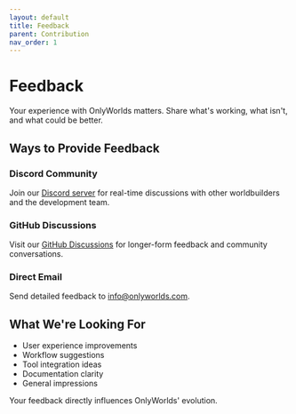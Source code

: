 ```yaml
---
layout: default
title: Feedback
parent: Contribution
nav_order: 1
---
```


# Feedback

Your experience with OnlyWorlds matters. Share what's working, what isn't, and what could be better.

## Ways to Provide Feedback

### Discord Community
Join our [Discord server](https://discord.gg/twCjqvVBwb) for real-time discussions with other worldbuilders and the development team.

### GitHub Discussions
Visit our [GitHub Discussions](https://github.com/OnlyWorlds/OnlyWorlds/discussions) for longer-form feedback and community conversations.

### Direct Email
Send detailed feedback to [info@onlyworlds.com](mailto:info@onlyworlds.com).

## What We're Looking For

- User experience improvements
- Workflow suggestions
- Tool integration ideas
- Documentation clarity
- General impressions

Your feedback directly influences OnlyWorlds' evolution.